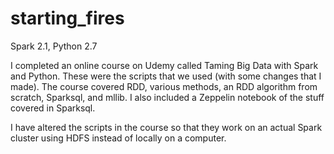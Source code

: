 # starting_fires

Spark 2.1, Python 2.7

I completed an online course on Udemy called Taming Big Data with Spark and Python. These were the scripts that we used
(with some changes that I made). The course covered RDD, various methods, an RDD algorithm from scratch, Sparksql, and mllib. I also 
included a Zeppelin notebook of the stuff covered in Sparksql.

I have altered the scripts in the course so that they work on an actual Spark cluster using HDFS instead of locally on a computer.
